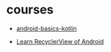# courses
- [android-basics-kotlin](https://developer.android.com/courses/android-basics-kotlin/course)

- [Learn RecyclerView of Android](https://github.com/keer2345/android-todolist)